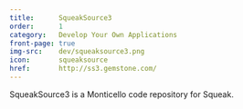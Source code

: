 ```yaml
---
title:      SqueakSource3
order:      1
category:   Develop Your Own Applications
front-page: true
img-src:    dev/squeaksource3.png
icon:       squeaksource
href:       http://ss3.gemstone.com/
---
```

SqueakSource3 is a Monticello code repository for Squeak.
